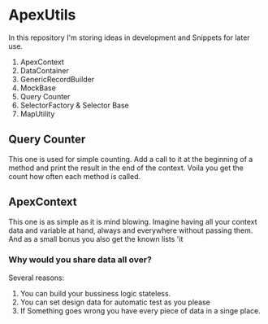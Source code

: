 # ApexUtils

In this repository I'm storing ideas in development and Snippets for later use.

1. ApexContext
2. DataContainer
3. GenericRecordBuilder
4. MockBase
5. Query Counter
6. SelectorFactory & Selector Base
7. MapUtility

## Query Counter

This one is used for simple counting. Add a call to it at the beginning of a method and print the result in the end of the context. Voila you get the count how often each method is called.

## ApexContext

This one is as simple as it is mind blowing. Imagine having all your context data and variable at hand, always and everywhere without passing them. And as a small bonus you also get the known lists 'it

### Why would you share data all over?

Several reasons:
1. You can build your bussiness logic stateless.
2. You can set design data for automatic test as you please
3. If Something goes wrong you have every piece of data in a singe place.
